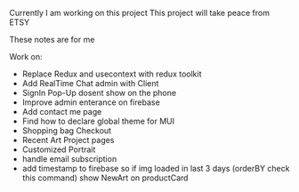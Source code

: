 Currently I am working on this project
This project will take peace from ETSY

These notes are for me

Work on:

- Replace Redux and usecontext with redux toolkit
- Add RealTime Chat admin with Client
- SignIn Pop-Up dosent show on the phone
- Improve admin enterance on firebase
- Add contact me page
- Find how to declare global theme for MUI
- Shopping bag Checkout
- Recent Art Project pages
- Customized Portrait
- handle email subscription
- add timestamp to firebase so if img loaded in last 3 days (orderBY check this command) show NewArt on productCard


